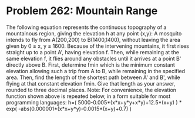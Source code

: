 # Problem 262: Mountain Range
The following equation represents the continuous topography of a
mountainous region, giving the elevation h at any point (x,y): A
mosquito intends to fly from A(200,200) to B(1400,1400), without leaving
the area given by 0 ≤ x, y ≤ 1600. Because of the intervening mountains,
it first rises straight up to a point A', having elevation f. Then,
while remaining at the same elevation f, it flies around any obstacles
until it arrives at a point B' directly above B. First, determine fmin
which is the minimum constant elevation allowing such a trip from A to
B, while remaining in the specified area. Then, find the length of the
shortest path between A' and B', while flying at that constant elevation
fmin. Give that length as your answer, rounded to three decimal places.
Note: For convenience, the elevation function shown above is repeated
below, in a form suitable for most programming languages: h=(
5000-0.005\*(x\*x+y\*y+x\*y)+12.5\*(x+y) ) \* exp(
-abs(0.000001\*(x\*x+y\*y)-0.0015\*(x+y)+0.7) )
